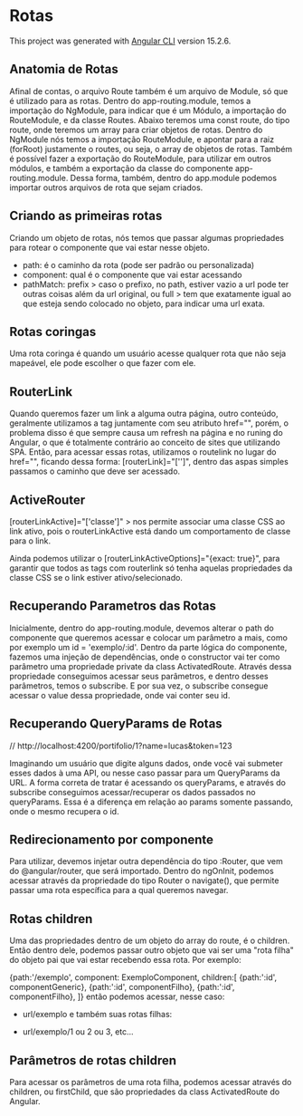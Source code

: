 # Rotas

This project was generated with [Angular CLI](https://github.com/angular/angular-cli) version 15.2.6.

## Anatomia de Rotas

Afinal de contas, o arquivo Route também é um arquivo de Module, só que é utilizado para as rotas.
Dentro do app-routing.module, temos a importação do NgModule, para indicar que é um Módulo, a importação do RouteModule, e da classe Routes.
Abaixo teremos uma const route, do tipo route, onde teremos um array para criar objetos de rotas. 
Dentro do NgModule nós temos a importação RouteModule, e apontar para a raiz (forRoot) justamente o routes, ou seja, o array de objetos de rotas. 
Também é possível fazer a exportação do RouteModule, para utilizar em outros módulos, e também a exportação da classe do componente app-routing.module. 
Dessa forma, também, dentro do app.module podemos importar outros arquivos de rota que sejam criados.

## Criando as primeiras rotas

Criando um objeto de rotas, nós temos que passar algumas propriedades para rotear o componente que vai estar nesse objeto. 
- path: é o caminho da rota (pode ser padrão ou personalizada)
- component: qual é o componente que vai estar acessando
- pathMatch: prefix > caso o prefixo, no path, estiver vazio a url pode ter outras coisas além da url original, ou full > tem que exatamente igual ao que esteja sendo colocado no objeto, para indicar uma url exata. 


## Rotas coringas

Uma rota coringa é quando um usuário acesse qualquer rota que não seja mapeável, ele pode escolher o que fazer com ele.


## RouterLink

Quando queremos fazer um link a alguma outra página, outro conteúdo, geralmente utilizamos a tag <a></a> juntamente com seu atributo href="", porém, o problema disso é que sempre causa um refresh na página e no runing do Angular, o que é totalmente contrário ao conceito de sites que utilizando SPA. Então, para acessar essas rotas, utilizamos o routelink no lugar do href="", ficando dessa forma: [routerLink]="['']", dentro das aspas simples passamos o caminho que deve ser acessado. 

## ActiveRouter

[routerLinkActive]="['classe']" > nos permite associar uma classe CSS ao link ativo, pois o routerLinkActive está dando um comportamento de classe para o link.

Ainda podemos utilizar o [routerLinkActiveOptions]="{exact: true}", para garantir que todos as tags <a> com routerlink só tenha aquelas propriedades da classe CSS se o link estiver ativo/selecionado.

## Recuperando Parametros das Rotas

Inicialmente, dentro do app-routing.module, devemos alterar o path do componente que queremos acessar e colocar um parâmetro a mais, como por exemplo um id = 'exemplo/:id'. 
Dentro da parte lógica do componente, fazemos uma injeção de dependências, onde o constructor vai ter como parâmetro uma propriedade private da class ActivatedRoute. Através dessa propriedade conseguimos acessar seus parâmetros, e dentro desses parâmetros, temos o subscribe. E por sua vez, o subscribe consegue acessar o value dessa propriedade, onde vai conter seu id.

## Recuperando QueryParams de Rotas

// http://localhost:4200/portifolio/1?name=lucas&token=123

Imaginando um usuário que digite alguns dados, onde você vai submeter esses dados à uma API, ou nesse caso passar para um QueryParams da URL. A forma correta de tratar é acessando os queryParams, e através do subscribe conseguimos acessar/recuperar os dados passados no queryParams. Essa é a diferença em relação ao params somente passando, onde o mesmo recupera o id. 

## Redirecionamento por componente

Para utilizar, devemos injetar outra dependência do tipo :Router, que vem do @angular/router, que será importado.
Dentro do ngOnInit, podemos acessar através da propriedade do tipo Router o navigate(), que permite passar uma rota específica para a qual queremos navegar.

## Rotas children

Uma das propriedades dentro de um objeto do array do route, é o children. Então dentro dele, podemos passar outro objeto que vai ser uma "rota filha" do objeto pai que vai estar recebendo essa rota. Por exemplo:

{path:'/exemplo', component: ExemploComponent, children:[
  {path:':id', componentGeneric},
  {path:':id', componentFilho},
  {path:':id', componentFilho},
]}
 então podemos acessar, nesse caso:

 - url/exemplo
 e também suas rotas filhas:

- url/exemplo/1 ou 2 ou 3, etc...

## Parâmetros de rotas children

Para acessar os parâmetros de uma rota filha, podemos acessar através do children, ou firstChild, que são propriedades da class ActivatedRoute do Angular. 
